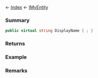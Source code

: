 ← [Index](Api-Index) ← [IMyEntity](VRage.Game.ModAPI.Ingame.IMyEntity)

### Summary

```csharp
public virtual string DisplayName { ; }
```

### Returns

### Example

### Remarks


